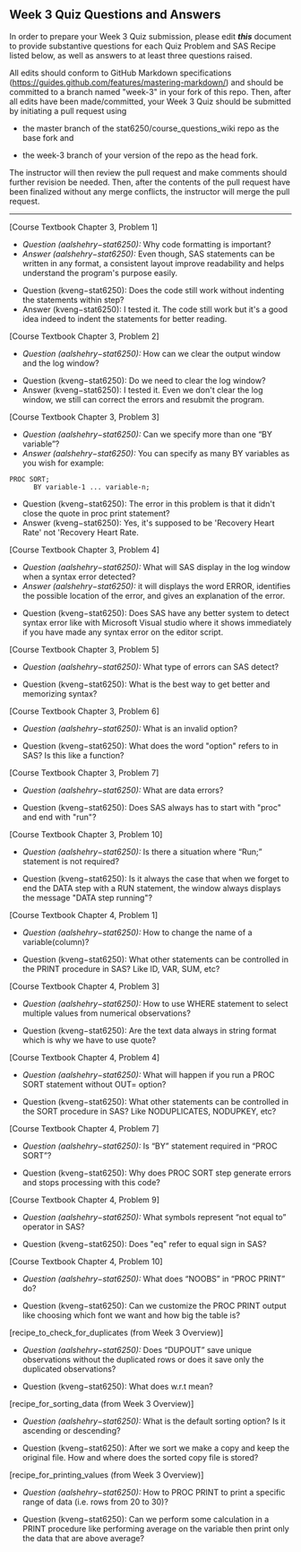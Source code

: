 ## Week 3 Quiz Questions and Answers

In order to prepare your Week 3 Quiz submission, please edit ***this*** document to provide substantive questions for each Quiz Problem and SAS Recipe listed below, as well as answers to at least three questions raised.

All edits should conform to GitHub Markdown specifications (https://guides.github.com/features/mastering-markdown/) and should be committed to a branch named "week-3" in your fork of this repo. Then, after all edits have been made/committed, your Week 3 Quiz should be submitted by initiating a pull request using

- the master branch of the stat6250/course_questions_wiki repo as the base fork and

- the week-3 branch of your version of the repo as the head fork.

The instructor will then review the pull request and make comments should further revision be needed. Then, after the contents of the pull request have been finalized without any merge conflicts, the instructor will merge the pull request.

********************************************************************************


[Course Textbook Chapter 3, Problem 1]
* *Question (aalshehry−stat6250):* Why code formatting is important?
* *Answer (aalshehry−stat6250):* Even though, SAS statements can be written in any format, a consistent layout improve readability and helps understand the program's purpose easily.
- Question (kveng−stat6250): Does the code still work without indenting the statements within step?
- Answer (kveng−stat6250): I tested it. The code still work but it's a good idea indeed to indent the statements for better reading.



[Course Textbook Chapter 3, Problem 2]
* *Question (aalshehry−stat6250):* How can we clear the output window and the log window?
- Question (kveng−stat6250): Do we need to clear the log window?
- Answer (kveng−stat6250): I tested it. Even we don't clear the log window, we still can correct the errors and resubmit the program.



[Course Textbook Chapter 3, Problem 3]
* *Question (aalshehry−stat6250):* Can we specify more than one “BY variable”?
* *Answer (aalshehry−stat6250):*  You can specify as many BY variables as you wish for example:
```SAS
PROC SORT;
      BY variable-1 ... variable-n;
```
- Question (kveng−stat6250): The error in this problem is that it didn't close the quote in proc print statement?
- Answer (kveng−stat6250): Yes, it's supposed to be 'Recovery Heart Rate' not 'Recovery Heart Rate. 

 
 
[Course Textbook Chapter 3, Problem 4]
* *Question (aalshehry−stat6250):* What will SAS display in the log window when a syntax error detected?
* *Answer (aalshehry−stat6250):*  it will displays the word ERROR, identifies the possible location of the error, and gives an explanation of the error.
- Question (kveng−stat6250): Does SAS have any better system to detect syntax error like with Microsoft Visual studio where it shows immediately if you have made any syntax error on the editor script.


[Course Textbook Chapter 3, Problem 5]
* *Question (aalshehry−stat6250):* What type of errors can SAS detect?
- Question (kveng−stat6250): What is the best way to get better and memorizing syntax?


[Course Textbook Chapter 3, Problem 6]
* *Question (aalshehry−stat6250):* What is an invalid option?
- Question (kveng−stat6250): What does the word "option" refers to in SAS? Is this like a function?


[Course Textbook Chapter 3, Problem 7]
* *Question (aalshehry−stat6250):* What are data errors?
- Question (kveng−stat6250): Does SAS always has to start with "proc" and end with "run"?


[Course Textbook Chapter 3, Problem 10]
* *Question (aalshehry−stat6250):* Is there a situation where “Run;” statement is not required?
- Question (kveng−stat6250): Is it always the case that when we forget to end the DATA step with a RUN statement, the window always displays the message "DATA step running"?


[Course Textbook Chapter 4, Problem 1]
* *Question (aalshehry−stat6250):* How to change the name of a variable(column)?
- Question (kveng−stat6250): What other statements can be controlled in the PRINT procedure in SAS? Like ID, VAR, SUM, etc?


[Course Textbook Chapter 4, Problem 3]
* *Question (aalshehry−stat6250):* How to use WHERE statement to select multiple values from numerical observations?
- Question (kveng−stat6250): Are the text data always in string format which is why we have to use quote? 


[Course Textbook Chapter 4, Problem 4]
* *Question (aalshehry−stat6250):* What will happen if you run a PROC SORT statement without OUT= option?
- Question (kveng−stat6250): What other statements can be controlled in the SORT procedure in SAS? Like NODUPLICATES, NODUPKEY, etc?


[Course Textbook Chapter 4, Problem 7]
* *Question (aalshehry−stat6250):* Is “BY” statement required in “PROC SORT”?
- Question (kveng−stat6250): Why does PROC SORT step generate errors and stops processing with this code?


[Course Textbook Chapter 4, Problem 9]
* *Question (aalshehry−stat6250):* What symbols represent “not equal to” operator in SAS?
- Question (kveng−stat6250): Does "eq" refer to equal sign in SAS?


[Course Textbook Chapter 4, Problem 10]
* *Question (aalshehry−stat6250):* What does “NOOBS” in “PROC PRINT” do?
- Question (kveng−stat6250): Can we customize the PROC PRINT output like choosing which font we want and how big the table is?


[recipe_to_check_for_duplicates (from Week 3 Overview)]
* *Question (aalshehry−stat6250):* Does “DUPOUT” save unique observations without the duplicated rows or does it save only the duplicated observations?
- Question (kveng−stat6250): What does w.r.t mean?


[recipe_for_sorting_data (from Week 3 Overview)]
* *Question (aalshehry−stat6250):* What is the default sorting option? Is it ascending or descending?
- Question (kveng−stat6250): After we sort we make a copy and keep the original file. How and where does the sorted copy file is stored?


[recipe_for_printing_values (from Week 3 Overview)]
* *Question (aalshehry−stat6250):* How to PROC PRINT to print a specific range of data (i.e. rows from 20 to 30)?
- Question (kveng−stat6250): Can we perform some calculation in a PRINT procedure like performing average on the variable then print only the data that are above average?


